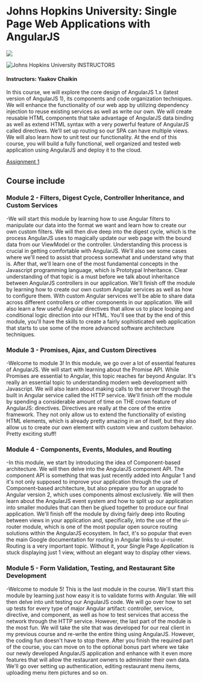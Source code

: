 # Johns Hopkins University: Single Page Web Applications with AngularJS

<img src="https://pages.jh.edu/~chem/klausen/Images/JHU_logo.png">

![Johns Hopkins University](http://i.imgur.com/Qktqnu1.png) INSTRUCTORS
#### Instructors: Yaakov Chaikin

In this course, we will explore the core design of AngularJS 1.x (latest version of AngularJS 1), its components and code organization techniques. We will enhance the functionality of our web app by utilizing dependency injection to reuse existing services as well as write our own. We will create reusable HTML components that take advantage of AngularJS data binding as well as extend HTML syntax with a very powerful feature of AngularJS called directives. We’ll set up routing so our SPA can have multiple views. We will also learn how to unit test our functionality. At the end of this course, you will build a fully functional, well organized and tested web application using AngularJS and deploy it to the cloud.


[Assignment 1](https://salimt.github.io/Courses-/Johns%20Hopkins%20University%20-%20Ruby%20on%20Rails%20Web%20Development%20Specialization/Johns%20Hopkins%20University%20-%20HTML,%20CSS,%20and%20Javascript%20for%20Web%20Developers/assignment2/)


## Course include

### Module 2 - Filters, Digest Cycle, Controller Inheritance, and Custom Services
-We will start this module by learning how to use Angular filters to manipulate our data into the format we want and learn how to create our own custom filters. We will then dive deep into the digest cycle, which is the process AngularJS uses to magically update our web page with the bound data from our ViewModel or the controller. Understanding this process is crucial in getting comfortable with AngularJS. We'll also see some cases where we'll need to assist that process somewhat and understand why that is. After that, we'll learn one of the most fundamental concepts in the Javascript programming language, which is Prototypal Inheritance. Clear understanding of that topic is a must before we talk about inheritance between AngularJS controllers in our application. We'll finish off the module by learning how to create our own custom Angular services as well as how to configure them. With custom Angular services we'll be able to share data across different controllers or other components in our application. We will also learn a few useful Angular directives that allow us to place looping and conditional logic direction into our HTML. You'll see that by the end of this module, you'll have the skills to create a fairly sophisticated web application that starts to use some of the more advanced software architecture techniques.

### Module 3 - Promises, Ajax, and Custom Directives
-Welcome to module 3! In this module, we go over a lot of essential features of AngularJS. We will start with learning about the Promise API. While Promises are essential to Angular, this topic reaches far beyond Angular. It's really an essential topic to understanding modern web development with Javascript. We will also learn about making calls to the server through the built in Angular service called the HTTP service. We'll finish off the module by spending a considerable amount of time on THE crown feature of AngularJS: directives. Directives are really at the core of the entire framework. They not only allow us to extend the functionality of existing HTML elements, which is already pretty amazing in an of itself, but they also allow us to create our own element with custom view and custom behavior. Pretty exciting stuff!

### Module 4 - Components, Events, Modules, and Routing
-In this module, we start by introducing the idea of Component-based architecture. We will then delve into the AngularJS component API. The component API is something that was just recently added into Angular 1 and it's not only supposed to improve your application through the use of Component-based architecture, but also prepare you for an upgrade to Angular version 2, which uses components almost exclusively. We will then learn about the AngularJS event system and how to split up our application into smaller modules that can then be glued together to produce our final application. We'll finish off the module by diving fairly deep into Routing between views in your application and, specifically, into the use of the ui-router module, which is one of the most popular open source routing solutions within the AngularJS ecosystem. In fact, it's so popular that even the main Google documentation for routing in Angular links to ui-router. Routing is a very important topic. Without it, your Single Page Application is stuck displaying just 1 view, without an elegant way to display other views.

### Module 5 - Form Validation, Testing, and Restaurant Site Development
-Welcome to module 5! This is the last module in the course. We'll start this module by learning just how easy it is to validate forms with Angular. We will then delve into unit testing our AngularJS code. We will go over how to set up tests for every type of major Angular artifact: controller, service, directive, and component, as well as how to test services that access the network through the HTTP service. However, the last part of the module is the most fun. We will take the site that was developed for our real client in my previous course and re-write the entire thing using AngularJS. However, the coding fun doesn't have to stop there. After you finish the required part of the course, you can move on to the optional bonus part where we take our newly developed AngularJS application and enhance with it even more features that will allow the restaurant owners to administer their own data. We'll go over setting up authentication, editing restaurant menu items, uploading menu item pictures and so on.